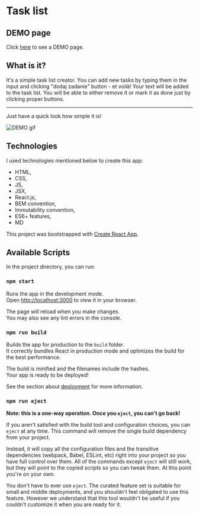 # Task list

## DEMO page

Click [here](https://mcbombipl.github.io/todo-list-react/) to see a DEMO page.

## What is it?

It's a simple task list creator. You can add new tasks by typing them in the input and clicking "dodaj zadanie" button - et voilà! Your text will be added to the task list. You will be able to either remove it or mark it as done just by clicking proper buttons.
 ***
Just have a quick look how simple it is!

![DEMO gif](pictures/demo-gif.gif)

## Technologies

I used technologies mentioned below to create this app:
- HTML,
- CSS,
- JS,
- JSX,
- React.js,
- BEM convention,
- Immutability convention,
- ES6+ features,
- MD

This project was bootstrapped with [Create React App](https://github.com/facebook/create-react-app).

## Available Scripts

In the project directory, you can run:

### `npm start`

Runs the app in the development mode.\
Open [http://localhost:3000](http://localhost:3000) to view it in your browser.

The page will reload when you make changes.\
You may also see any lint errors in the console.

### `npm run build`

Builds the app for production to the `build` folder.\
It correctly bundles React in production mode and optimizes the build for the best performance.

The build is minified and the filenames include the hashes.\
Your app is ready to be deployed!

See the section about [deployment](https://facebook.github.io/create-react-app/docs/deployment) for more information.

### `npm run eject`

**Note: this is a one-way operation. Once you `eject`, you can't go back!**

If you aren't satisfied with the build tool and configuration choices, you can `eject` at any time. This command will remove the single build dependency from your project.

Instead, it will copy all the configuration files and the transitive dependencies (webpack, Babel, ESLint, etc) right into your project so you have full control over them. All of the commands except `eject` will still work, but they will point to the copied scripts so you can tweak them. At this point you're on your own.

You don't have to ever use `eject`. The curated feature set is suitable for small and middle deployments, and you shouldn't feel obligated to use this feature. However we understand that this tool wouldn't be useful if you couldn't customize it when you are ready for it.